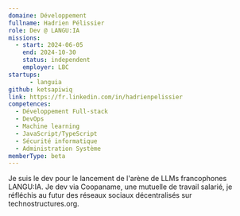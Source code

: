 ```yaml
---
domaine: Développement
fullname: Hadrien Pélissier
role: Dev @ LANGU:IA
missions:
  - start: 2024-06-05
    end: 2024-10-30
    status: independent
    employer: LBC
startups:
      - languia
github: ketsapiwiq
link: https://fr.linkedin.com/in/hadrienpelissier
competences:
  - Développement Full-stack
  - DevOps
  - Machine learning
  - JavaScript/TypeScript
  - Sécurité informatique
  - Administration Système
memberType: beta
---
```

Je suis le dev pour le lancement de l'arène de LLMs francophones LANGU:IA. Je dev via Coopaname, une mutuelle de travail salarié, je réfléchis au futur des réseaux sociaux décentralisés sur technostructures.org.
